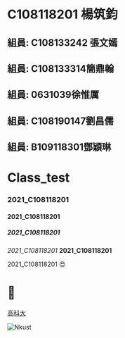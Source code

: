 # C108118201 楊筑鈞
## 組員: C108133242 張文嫣 
## 組員: C108133314簡鼎翰
## 組員: 0631039徐惟厲
## 組員: C108190147劉昌儒
## 組員: B109118301鄧穎琳

# Class_test
### 2021_C108118201
#### 2021_C108118201
##### 2021_C108118201
*2021_C108118201*
**2021_C108118201**

2021_C108118201 😍 
# 🐛

[高科大](https://www.nkust.edu.tw/)

![Nkust](https://www.nkust.edu.tw/var/file/0/1000/img/513/182513897.png "NKUST")
